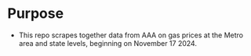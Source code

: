 # Purpose

- This repo scrapes together data from AAA on gas prices at the Metro area and state levels, beginning on November 17 2024.
